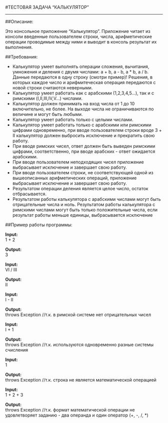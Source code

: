 #ТЕСТОВАЯ ЗАДАЧА “КАЛЬКУЛЯТОР”

***

##Описание:

Это консольное приложение “Калькулятор”. Приложение читает из консоли введенные пользователем строки, числа, арифметические операции проводимые между ними 
и выводит в консоль результат их выполнения.


##Требования:
* Калькулятор умеет выполнять операции сложения, вычитания, умножения и деления с двумя числами: a + b, a - b, a * b, a / b. 
Данные передаются в одну строку (смотри пример)! Решения, в которых каждое число и арифмитеческая операция передаются 
с новой строки считаются неверными.
* Калькулятор умеет работать как с арабскими (1,2,3,4,5…), так и с римскими (I,II,III,IV,V…) числами.
* Калькулятор должен принимать на вход числа от 1 до 10 включительно, не более. На выходе числа не ограничиваются по 
величине и могут быть любыми.
* Калькулятор умеет работать только с целыми числами.
* Калькулятор умеет работать только с арабскими или римскими цифрами одновременно, при вводе пользователем 
строки вроде 3 + II калькулятор должен выбросить исключение и прекратить свою работу.
* При вводе римских чисел, ответ должен быть выведен римскими цифрами, соответственно, при вводе арабских - ответ ожидается арабскими.
* При вводе пользователем неподходящих чисел приложение выбрасывает исключение и завершает свою работу.
* При вводе пользователем строки, не соответствующей одной из вышеописанных арифметических операций, 
приложение выбрасывает исключение и завершает свою работу.
* Результатом операции деления является целое число, остаток отбрасывается.
* Результатом работы калькулятора с арабскими числами могут быть отрицательные числа и ноль. 
Результатом работы калькулятора с римскими числами могут быть только положительные числа, 
если результат работы меньше единицы, выбрасывается исключение

##Пример работы программы:

**Input:**  
1 + 2

**Output:**  
3

**Input:**  
VI / III

**Output:**  
II

**Input:**  
I - II

**Output:**  
throws Exception //т.к. в римской системе нет отрицательных чисел

**Input:**  
I + 1

**Output:**  
throws Exception //т.к. используются одновременно разные системы счисления

**Input:**  
1

**Output:**    
throws Exception //т.к. строка не является математической операцией

**Input:**  
1 + 2 + 3

**Output:**  
throws Exception //т.к. формат математической операции не удовлетворяет заданию - два операнда и один оператор (+, -, /, *)